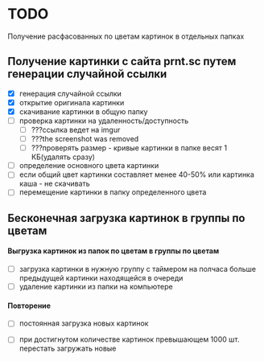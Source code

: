 # TODO
Получение расфасованных по цветам картинок в отдельных папках

## Получение картинки с сайта prnt.sc путем генерации случайной ссылки

- [x] генерация случайной ссылки
- [x] открытие оригинала картинки
- [x] скачивание картинки в общую папку
- [ ] проверка картинки на удаленность/доступность
    - [ ] ???ссылка ведет на imgur
    - [ ] ???the screenshot was removed
    - [ ] ???проверять размер - кривые картинки в папке весят 1 КБ(удалять сразу)
- [ ] определение основного цвета картинки
- [ ] если общий цвет картинки составляет менее 40-50% или картинка каша - не скачивать
- [ ] перемещение картинки в папку определенного цвета

## Бесконечная загрузка картинок в группы по цветам

#### Выгрузка картинок из папок по цветам в группы по цветам

- [ ] загрузка картинки в нужную группу с таймером на полчаса больше предыдущей картинки находящейся в очереди
- [ ] удаление картинки из папки на компьютере

#### Повторение

- [ ] постоянная загрузка новых картинок
- [ ] при достигнутом количестве картинок превышающем 1000 шт. перестать загружать новые

